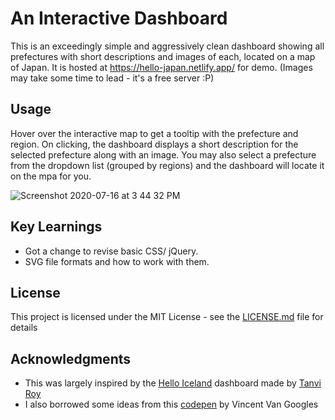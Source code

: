 # An Interactive Dashboard

This is an exceedingly simple and aggressively clean dashboard showing all prefectures with short descriptions and images of each, located on a map of Japan. It is hosted at https://hello-japan.netlify.app/ for demo. (Images may take some time to lead - it's a free server :P)

## Usage

Hover over the interactive map to get a tooltip with the prefecture and region. On clicking, the dashboard displays a short description for the selected prefecture along with an image. You may also select a prefecture from the dropdown list (grouped by regions) and the dashboard will locate it on the mpa for you.

![Screenshot 2020-07-16 at 3 44 32 PM](https://user-images.githubusercontent.com/60803609/87661468-44111b80-c77e-11ea-86a7-6c9191749331.png)

## Key Learnings

* Got a change to revise basic CSS/ jQuery.
* SVG file formats and how to work with them.

## License

This project is licensed under the MIT License - see the [LICENSE.md](LICENSE.md) file for details

## Acknowledgments

* This was largely inspired by the [Hello Iceland](https://github.com/tanviroy/hello-iceland-v1) dashboard made by [Tanvi Roy](https://github.com/tanviroy)
* I also borrowed some ideas from this [codepen](https://codepen.io/Gogh/pen/bYwqrL) by Vincent Van Googles
